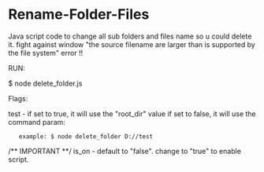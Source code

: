 # Rename-Folder-Files
Java script code to change all sub folders and files name so u could delete it. 
fight against window "the source filename are larger than is supported by the file system" error !!



RUN:

$ node delete_folder.js

Flags:

test - if set to true, it will use the "root_dir" value
       if set to false, it will use the command param:
       
       example: $ node delete_folder D://test


/** IMPORTANT **/
is_on - default to "false". change to "true" to enable script.
